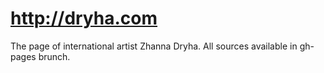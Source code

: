 http://dryha.com
=====

The page of international artist Zhanna Dryha. All sources available in gh-pages brunch.
